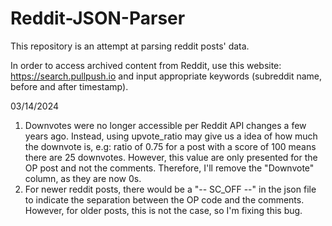 # Reddit-JSON-Parser
This repository is an attempt at parsing reddit posts' data.

In order to access archived content from Reddit, use this website: https://search.pullpush.io
and input appropriate keywords (subreddit name, before and after timestamp).

03/14/2024
1. Downvotes were no longer accessible per Reddit API changes a few years ago. Instead, using upvote_ratio may give us a idea of how much the downvote is, e.g: ratio of 0.75 for a post with a score of 100 means there are 25 downvotes. However, this value are only presented for the OP post and not the comments. 
Therefore, I'll remove the "Downvote" column, as they are now 0s.
2. For newer reddit posts, there would be a "-- SC_OFF --" in the json file to indicate the separation between the OP code and the comments. However, for older posts, this is not the case, so I'm fixing this bug.